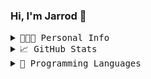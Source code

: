 ### Hi, I'm Jarrod 👋

<details>
    <summary> <samp>👨🏻‍💻 Personal Info</samp></summary>
<br/>

```swift
let jarrod = [
  "first_name": "Jarrod",
  "last_name": "Parkes",
  "website": "https://jarrodparkes.com",
  "role": "Senior Engineer",
  "favorites": ["Swift", "PHP", "Spec Development", "Python", "Automation", "Scripting"]
]
```

</details>

<details>
    <summary> <samp>📈 GitHub Stats</samp></summary>
<br/>

![Jarrod Parkes GitHub Stats](https://github-readme-stats.vercel.app/api?username=jarrodparkes&show_icons=true&icon_color=805AD5&text_color=718096&bg_color=ffffff00&hide_title=true&include_all_commits=true&count_private=true&hide_border=true)

</details>

<details>
    <summary> <samp>📝 Programming Languages</samp></summary>
<br/>

![Jarrod Parkes Programming Languages](https://github-readme-stats.vercel.app/api/top-langs/?username=jarrodparkes&layout=compact&icon_color=805AD5&text_color=718096&bg_color=ffffff00&hide_border=true&langs_count=10)

</details>
